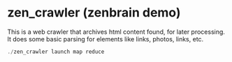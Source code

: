 # zen_crawler (zenbrain demo)

This is a web crawler that archives html content found, for later processing. It does some basic parsing for elements like links, photos, links, etc.

```js
./zen_crawler launch map reduce
```
